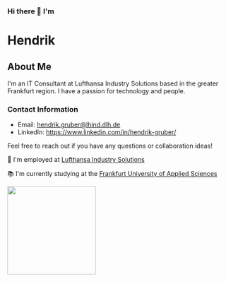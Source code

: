 ### Hi there 👋 I'm
# Hendrik

## About Me

I'm an IT Consultant at Lufthansa Industry Solutions based in the greater Frankfurt region. I have a passion for technology and people.

### Contact Information

- Email: hendrik.gruber@lhind.dlh.de
- LinkedIn: https://www.linkedin.com/in/hendrik-gruber/

Feel free to reach out if you have any questions or collaboration ideas!

🛫 I'm employed at [Lufthansa Industry Solutions](https://www.lufthansa-industry-solutions.com/de-de/)

📚 I'm currently studying at the [Frankfurt University of Applied Sciences]([https://h-da.de/](https://www.frankfurt-university.de/))


<img src="https://www.lufthansa-industry-solutions.com/fileadmin/_processed_/2/c/csm_logo-blue-lhind_520be09754.png" width="200">

